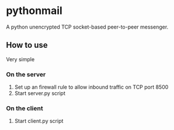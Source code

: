 # pythonmail

A python unencrypted TCP socket-based peer-to-peer messenger.

## How to use

Very simple

### On the server 
1. Set up an firewall rule to allow inbound traffic on TCP port 8500
2. Start server.py script

### On the client
1. Start client.py script
